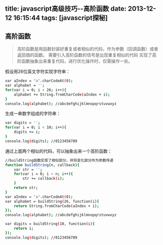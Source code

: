 title: javascript高级技巧--高阶函数
date: 2013-12-12 16:15:44
tags: [javascript探秘]
---

高阶函数
----------------------

> 高阶函数是用函数封装好重复或者相似的代码，作为参数（回调函数）或者返回值的函数。
> 需要引入高阶函数的信号是出现重复相似的代码
> 实现了高阶函数抽象出来重复代码，进行优化操作时，仅需操作一处。

假设用26位英文字符实现字符串：
```sh
var aIndex = "a".charCodeAt(0);
var alphabet = '';
for(var i = 0; i < 26; i++){
    alphabet += String.fromCharCode(aIndex + i);
}
console.log(alphabet); //abcdefghijklmnopqrstuvwxyz
```
<!--more-->
生成一串数字组成的字符串：

```sh
var digits = '';
for(var i = 0; i < 10; i++){
    digits += i;
}
console.log(digits); //0123456789
```

通过上面两个相似的代码，可以抽象出来一个高阶函数：

```sh
//buildString函数实现了相似部分，并将变化部分作为参数传递
function buildString(n, callback){
    var str = '';
    for(var i = 0; i < n; i++){
        str += callback(i);
    }
    return str;
}
var aIndex = "a".charCodeAt(0);
var alphabet = buildString(26, function(i){
    return String.fromCharCode(aIndex + i);
});
console.log(alphabet); //abcdefghijklmnopqrstuvwxyz

var digits = buildString(10, function(i){
    return i;
});
console.log(digits); //0123456789
```
